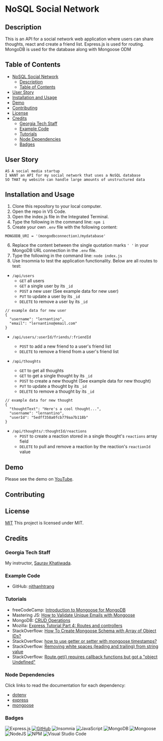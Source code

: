 # NoSQL Social Network

## Description
This is an API for a social network web application where users can share thoughts, react and create a friend list. Express.js is used for routing. MongoDB is used for the database along with Mongoose ODM

## Table of Contents
- [NoSQL Social Network](#NoSQL-Social-Network)
  - [Description](#description)
  - [Table of Contents](#table-of-contents)
- [User Story](#user-story)
- [Installation and Usage](#installation-and-usage)
- [Demo](#demo)
- [Contributing](#contributing)
- [License](#license)
- [Credits](#credits)
  - [Georgia Tech Staff](#Georgia-Tech-Staff)
  - [Example Code](#example-code)
  - [Tutorials](#tutorials)
  - [Node Dependencies](#node-dependencies)
  - [Badges](#badges)

## User Story

```
AS A social media startup
I WANT an API for my social network that uses a NoSQL database
SO THAT my website can handle large amounts of unstructured data
```

## Installation and Usage

1. Clone this repository to your local computer.
2. Open the repo in VS Code.
3. Open the index.js file in the Integrated Terminal.
4. Type the following in the command line: ```npm i```
5. Create your own ```.env``` file with the following content:
```
MONGODB_URI = '(mongodbconnection)/mydatabase'
```
6. Replace the content between the single quotation marks ```' '``` in your MongoDB URL connection in the ```.env``` file.
7. Type the following in the command line: ```node index.js```
8. Use Insomnia to test the application functionality. Below are all routes to test:
  - ```/api/users```
    - ```GET``` all users
    - ```GET``` a single user by its ```_id```
    - ```POST``` a new user (See example data for new user)
    - ```PUT``` to update a user by its ```_id```
    - ```DELETE``` to remove a user by its ```_id```
```
// example data for new user
{
  "username": "lernantino",
  "email": "lernantino@email.com"
}
```

  - ```/api/users/:userId/friends/:friendId```
    - ```POST``` to add a new friend to a user's friend list
    - ```DELETE``` to remove a friend from a user's friend list

  - ```/api/thoughts```
    - ```GET``` to get all thoughts
    - ```GET``` to get a single thought by its ```_id```
    - ```POST``` to create a new thought (See example data for new thought)
    - ```PUT``` to update a thought by its ```_id```
    - ```DELETE``` to remove a thought by its ```_id```

```
// example data for new thought
{
  "thoughtText": "Here's a cool thought...",
  "username": "lernantino",
  "userId": "5edff358a0fcb779aa7b118b"
}
```

  - ```/api/thoughts/:thoughtId/reactions```
    - ```POST``` to create a reaction stored in a single thought's ```reactions``` array field
    - ```DELETE``` to pull and remove a reaction by the reaction's ```reactionId``` value

## Demo

Please see the demo on [YouTube]().

## Contributing

## License

[MIT](https://img.shields.io/badge/License-MIT-blue.svg)
This project is licensed under MIT.

## Credits

### Georgia Tech Staff
My instructor, [Saurav Khatiwada](https://github.com/khatiwadasaurav).

### Example Code
- GitHub: [njthanhtrang](https://github.com/njthanhtrang/18.-NoSQL-Challenge-Social-Network-API/blob/main/controllers/user-controller.js)

### Tutorials
- freeCodeCamp: [Introduction to Mongoose for MongoDB](https://www.freecodecamp.org/news/introduction-to-mongoose-for-mongodb-d2a7aa593c57/)
- Mastering JS: [How to Validate Unique Emails with Mongoose](https://masteringjs.io/tutorials/mongoose/mongoose-validate-unique-email)
- MongoDB: [CRUD Operations](https://www.mongodb.com/docs/manual/crud/)
- Mozilla: [Express Tutorial Part 4: Routes and controllers](https://developer.mozilla.org/en-US/docs/Learn/Server-side/Express_Nodejs/routes)
- StackOverflow: [How To Create Mongoose Schema with Array of Object IDs?](https://stackoverflow.com/questions/22244421/how-to-create-mongoose-schema-with-array-of-object-ids)
- StackOverflow: [how to use getter or setter with mongoose timestamps?](https://stackoverflow.com/questions/70724966/how-to-use-getter-or-setter-with-mongoose-timestamps)
- StackOverflow: [Removing white spaces (leading and trailing) from string value](https://stackoverflow.com/questions/23903785/removing-white-spaces-leading-and-trailing-from-string-value)
- StackOverflow: [Route.get() requires callback functions but got a "object Undefined"](https://stackoverflow.com/questions/36558909/route-get-requires-callback-functions-but-got-a-object-undefined)

### Node Dependencies

Click links to read the documentation for each dependency:

- [dotenv](https://www.npmjs.com/package/dotenv)
- [express](https://www.npmjs.com/package/express)
- [mongoose](https://www.npmjs.com/package/mongoose)

### Badges


![Express.js](https://img.shields.io/badge/express.js-%23404d59.svg?style=for-the-badge&logo=express&logoColor=%2361DAFB)
[![GitHub](https://img.shields.io/badge/--181717?logo=github&logoColor=ffffff)](https://github.com/)
![Insomnia](https://img.shields.io/badge/Insomnia-black?style=for-the-badge&logo=insomnia&logoColor=5849BE)
![JavaScript](https://img.shields.io/badge/javascript-%23323330.svg?style=for-the-badge&logo=javascript&logoColor=%23F7DF1E)
![MongoDB](https://img.shields.io/badge/MongoDB-%234ea94b.svg?style=for-the-badge&logo=mongodb&logoColor=white)
![Mongoose](https://img.shields.io/badge/mongoose-%23CF4647.svg?style=for-the-badge&logo=mongoose&logoColor=white)
![NodeJS](https://img.shields.io/badge/node.js-6DA55F?style=for-the-badge&logo=node.js&logoColor=white)
![NPM](https://img.shields.io/badge/NPM-%23CB3837.svg?style=for-the-badge&logo=npm&logoColor=white)
![Visual Studio Code](https://img.shields.io/badge/Visual%20Studio%20Code-0078d7.svg?style=for-the-badge&logo=visual-studio-code&logoColor=white)